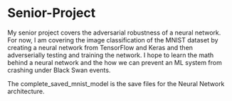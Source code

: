 # Senior-Project
My senior project covers the adversarial robustness of a neural network. For now, I am covering the image classification of the MNIST dataset by creating a neural network from TensorFlow and Keras and then adverserially testing and training the network. I hope to learn the math behind a neural network and the how we can prevent an ML system from crashing under Black Swan events. 

The complete_saved_mnist_model is the save files for the Neural Network architecture. 
